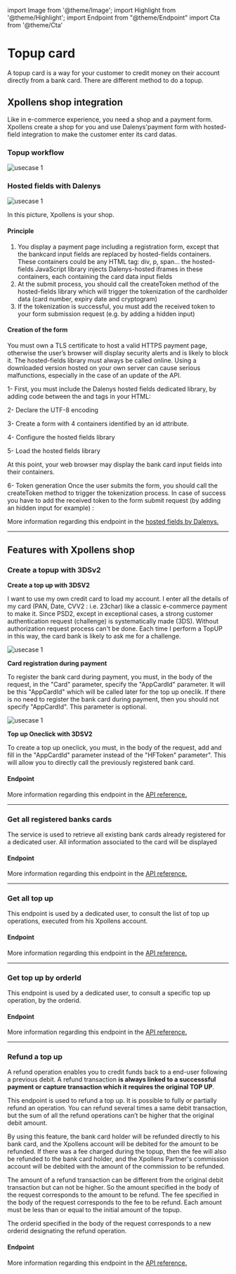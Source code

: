 import Image from '@theme/Image';
import Highlight from '@theme/Highlight';
import Endpoint from "@theme/Endpoint"
import Cta from '@theme/Cta'

# Topup card


A topup card is a way for your customer to credit money on their account directly from a bank card. There are different method to do a topup.


## Xpollens shop integration

Like in e-commerce experience, you need a shop and a payment form. Xpollens create a shop for you and use Dalenys'payment form with hosted-field integration to make the customer enter its card datas.

### Topup workflow 

<Image src="docs/Topup_workflow_3DS.png" alt="usecase 1"/>


### Hosted fields with Dalenys

<Image src="docs/PayOUT_HostedFields.png" alt="usecase 1"/>

In this picture, Xpollens is your shop.

#### Principle

1.	You display a payment page including a registration form, except that the bankcard input fields are replaced by hosted-fields containers. These containers could be any HTML tag: div, p, span… the hosted-fields JavaScript library injects Dalenys-hosted iframes in these containers, each containing the card data input fields
2.	At the submit process, you should call the createToken method of the hosted-fields library which will trigger the tokenization of the cardholder data (card number, expiry date and cryptogram)
3.	If the tokenization is successful, you must add the received token to your form submission request (e.g. by adding a hidden input)

#### Creation of the form 

You must own a TLS certificate to host a valid HTTPS payment page, otherwise the user’s browser will display security alerts and is likely to block it.
The hosted-fields library must always be called online. Using a downloaded version hosted on your own server can cause serious malfunctions, especially in the case of an update of the API.

1-	First, you must include the Dalenys hosted fields dedicated library, by adding code between the <head> and </head> tags in your HTML:

2-	Declare the UTF-8 encoding

3-	Create a form with 4 containers identified by an id attribute. 

4-	Configure the hosted fields library

5-	Load the hosted fields library

At this point, your web browser may display the bank card input fields into their containers.

6-	Token generation
Once the user submits the form, you should call the createToken method to trigger the tokenization process.
In case of success you have to add the received token to the form submit request (by adding an hidden input for example) :

More information regarding this endpoint in the [hosted fields by Dalenys.](https://developer.dalenys.com/integration-modes/hosted-fields.html)

---

## Features with Xpollens shop

### Create a topup with 3DSv2

**Create a top up with 3DSV2**

I want to use my own credit card to load my account. I enter all the details of my card (PAN, Date, CVV2 : i.e. 23char) like a classic e-commerce payment to make it.
Since PSD2, except in exceptional cases, a strong customer authentication request (challenge) is systematically made (3DS). Without authorization request process can't be done.
Each time I perform a TopUP in this way, the card bank is likely to ask me for a challenge.

<Image src="docs/Topup_Create3DS.png" alt="usecase 1"/>

**Card registration during payment**

To register the bank card during payment, you must, in the body of the request, in the "Card" parameter, specify the "AppCardId" parameter. It will be this "AppCardId" which will be called later for the top up oneclik. If there is no need to register the bank card during payment, then you should not specify "AppCardId". This parameter is optional.

<Image src="docs/Topup_RegisterCard.png" alt="usecase 1"/>

**Top up Oneclick with 3DSV2**

To create a top up oneclick, you must, in the body of the request, add and fill in the "AppCardId" parameter instead of the "HFToken" parameter". This will allow you to directly call the previously registered bank card.

#### Endpoint

More information regarding this endpoint in the [API reference.](/api/Core)

<Endpoint apiUrl="/v1.0/migrationProxy" path="/api/v1.1/payins/cardpayments" method="post"/>

---

### Get all registered banks cards
  
The service is used to retrieve all existing bank cards already registered for a dedicated user. All information associated to the card will be displayed

#### Endpoint

More information regarding this endpoint in the [API reference.](/api/Core)

<Endpoint apiUrl="/v1.0/migrationProxy" path="/api/v1.1/users/{userid}/cards/registered" method="get"/>

---

### Get all top up
  
This endpoint is used by a dedicated user, to consult the list of top up operations, executed from his Xpollens account.

#### Endpoint

More information regarding this endpoint in the [API reference.](/api/Core)

<Endpoint apiUrl="/v1.0/migrationProxy" path="/api/v1.1/users/{userid}/payins/cardpayments" method="get"/>

---

### Get top up by orderId
  
This endpoint is used by a dedicated user, to consult a specific top up operation, by the orderid.

#### Endpoint

More information regarding this endpoint in the [API reference.](/api/Core)

<Endpoint apiUrl="/v1.0/migrationProxy" path="/api/v1.1/users/{userid}/payins/cardpayments/{id}" method="get"/>

---

### Refund a top up
  
A refund operation enables you to credit funds back to a end-user following a previous debit. A refund transaction **is always linked to a successsful payment or capture transaction which it requires the original TOP UP**.

This endpoint is used to refund a top up. It is possible to fully or partially refund an operation. You can refund several times a same debit transaction, but the sum of all the refund operations can’t be higher that the original debit amount.

By using this feature, the bank card holder will be refunded directly to his bank card, and the Xpollens account will be debited for the amount to be refunded. If there was a fee charged during the topup, then the fee will also be refunded to the bank card holder, and the Xpollens Partner's commission account will be debited with the amount of the commission to be refunded.

The amount of a refund transaction can be different from the original debit transaction but can not be higher. So the amount specified in the body of the request corresponds to the amount to be refund. The fee specified in the body of the request corresponds to the fee to be refund. Each amount must be less than or equal to the initial amount of the topup. 

The orderid specified in the body of the request corresponds to a new orderid designating the refund operation.

#### Endpoint

More information regarding this endpoint in the [API reference.](/api/Core)

<Endpoint apiUrl="/v1.0/migrationProxy" path="/api/v1.1/users/{userid}/payins/cardpayments/{id}/payments/{paymentid}/refunds" method="post"/>

<Cta
  context="doc"
  ui="button"
  link="/api/Core"
  label="Try it out"
/>
